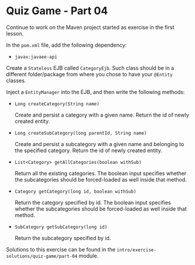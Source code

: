 # Quiz Game - Part 04

Continue to work on the Maven project started as exercise 
in the first lesson.

In the `pom.xml` file, add the following dependency:

* `javax:javaee-api`


Create a `Stateless` EJB called `CategoryEjb`.
Such class should be in a different folder/package from where you 
chose to have your `@Entity` classes.

Inject a `EntityManager` into the EJB, and then write the following methods:

* `Long createCategory(String name)`
  
  Create and persist a category with a given name. 
  Return the id of newly created entity.
  
* `Long createSubCategory(long parentId, String name)`

  Create and persist a subcategory with a given name and belonging to the 
  specified category.
  Return the id of newly created entity.

* `List<Category> getAllCategories(boolean withSub)`

    Return all the existing categories. The boolean input specifies whether
    the subcategories should be forced-loaded as well inside that method. 

* `Category getCategory(long id, boolean withSub)`

    Return the category specified by id. The boolean input specifies whether
    the subcategories should be forced-loaded as well inside that method. 

    

* `SubCategory getSubCategory(long id)`

   Return the subcategory specified by id.



Solutions to this exercise can be found in the 
`intro/exercise-solutions/quiz-game/part-04` module.     
  
